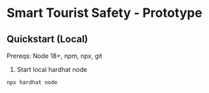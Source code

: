 # Smart Tourist Safety - Prototype

## Quickstart (Local)

Prereqs: Node 18+, npm, npx, git

1. Start local hardhat node
```bash
npx hardhat node
